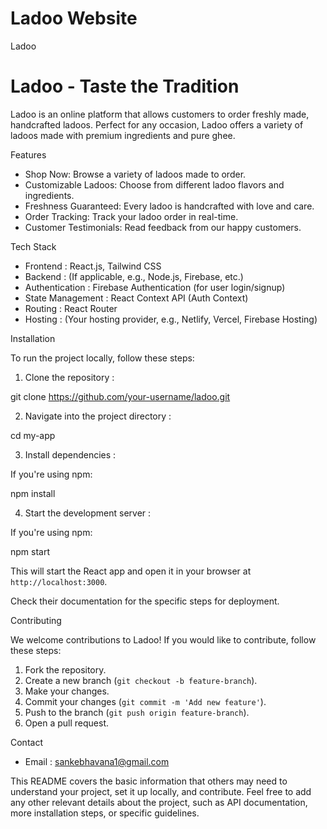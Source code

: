 # Ladoo Website
Ladoo


# Ladoo - Taste the Tradition

Ladoo is an online platform that allows customers to order freshly made, handcrafted ladoos. Perfect for any occasion, Ladoo offers a variety of ladoos made with premium ingredients and pure ghee.

 Features

- Shop Now: Browse a variety of ladoos made to order.
- Customizable Ladoos: Choose from different ladoo flavors and ingredients.
- Freshness Guaranteed: Every ladoo is handcrafted with love and care.
- Order Tracking: Track your ladoo order in real-time.
- Customer Testimonials: Read feedback from our happy customers.

 Tech Stack

-  Frontend : React.js, Tailwind CSS
-  Backend : (If applicable, e.g., Node.js, Firebase, etc.)
-  Authentication : Firebase Authentication (for user login/signup)
-  State Management : React Context API (Auth Context)
-  Routing : React Router
-  Hosting : (Your hosting provider, e.g., Netlify, Vercel, Firebase Hosting)

 Installation

To run the project locally, follow these steps:

1.  Clone the repository :

   git clone https://github.com/your-username/ladoo.git
    

2.  Navigate into the project directory :

   cd my-app
    

3.  Install dependencies :

   If you're using npm:

   npm install

4.  Start the development server :

   If you're using npm:

   npm start
    
   This will start the React app and open it in your browser at `http://localhost:3000`.

Check their documentation for the specific steps for deployment.


 Contributing

We welcome contributions to Ladoo! If you would like to contribute, follow these steps:

1. Fork the repository.
2. Create a new branch (`git checkout -b feature-branch`).
3. Make your changes.
4. Commit your changes (`git commit -m 'Add new feature'`).
5. Push to the branch (`git push origin feature-branch`).
6. Open a pull request.


 Contact
-  Email : sankebhavana1@gmail.com



This README covers the basic information that others may need to understand your project, set it up locally, and contribute. Feel free to add any other relevant details about the project, such as API documentation, more installation steps, or specific guidelines.
